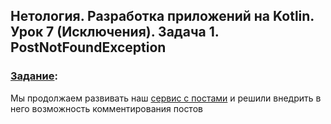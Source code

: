 ## Нетология. Разработка приложений на Kotlin. Урок 7 (Исключения). Задача 1. PostNotFoundException

### [Задание](https://github.com/netology-code/kt-homeworks/tree/master/07_exceptions):

Мы продолжаем развивать наш [сервис с постами](https://github.com/Yoji-kms/posts) и решили внедрить в него возможность комментирования постов